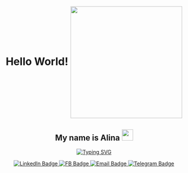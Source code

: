 <div id="header" align="center">
    <h1> Hello World!
     <img align="center" src="https://media.giphy.com/media/zOvBKUUEERdNm/giphy.gif" width="300"/>
    </h1>

<h2> My name is Alina
    <img src="https://github.com/blackcater/blackcater/raw/main/images/Hi.gif" height="30"/> 
</h2>

<p> 
    <a href="https://git.io/typing-svg">
        <img src="https://readme-typing-svg.demolab.com?font=Fira+Code&weight=300&pause=1000&color=2AF73C&width=450&lines=I%60m+a+Junior+Frontend+Developer" alt="Typing SVG" />
    </a>
</p>
</div>

<div id="badges" align="center">
  <a href="my-linkedin-URL">
    <img src="https://img.shields.io/badge/LinkedIn-blue?style=for-the-badge&logo=linkedin&logoColor=white" alt="LinkedIn Badge"/>
  </a>
  <a href="my-fb-URL">
    <img src="https://img.shields.io/badge/Facebook-white?style=for-the-badge&logo=facebook&logoColor=blue" alt="FB Badge"/>
  </a>
    <a href="my-email-URL">
    <img src="https://img.shields.io/badge/Email-orange?style=for-the-badge&logo=mail.ru&logoColor=white" alt="Email Badge"/>
  </a>
  <a href="my-telegram-URL">
    <img src="https://img.shields.io/badge/Telegram-white?style=for-the-badge&logo=telegram&logoColor=blue" alt="Telegram Badge"/>
  </a>
</div>
 <img align="center" src="https://komarev.com/ghpvc/?username=AlinaOnly&style=flat-square&color=blue" alt=""/>